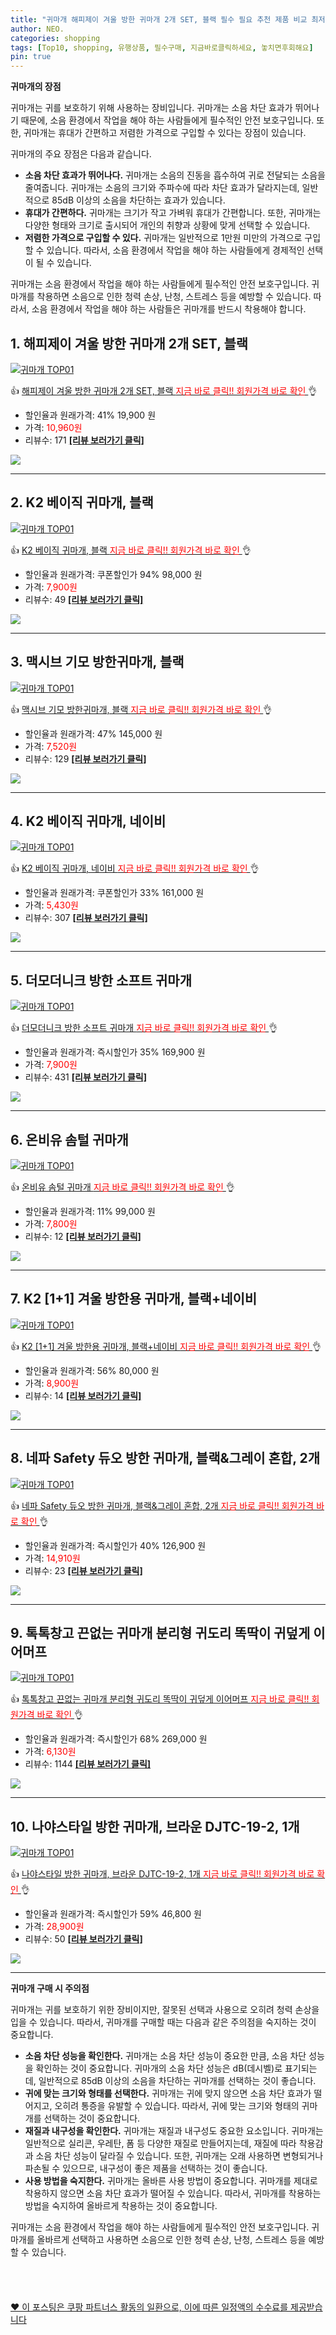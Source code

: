 ```yaml
---
title: "귀마개 해피제이 겨울 방한 귀마개 2개 SET, 블랙 필수 필요 추천 제품 비교 최저 가격 비교 장점 구매 후기 구매평"
author: NEO.
categories: shopping
tags: [Top10, shopping, 유행상품, 필수구매, 지금바로클릭하세요, 놓치면후회해요]
pin: true
---
```

**귀마개의 장점**

귀마개는 귀를 보호하기 위해 사용하는 장비입니다. 귀마개는 소음 차단 효과가 뛰어나기 때문에, 소음 환경에서 작업을 해야 하는 사람들에게 필수적인 안전 보호구입니다. 또한, 귀마개는 휴대가 간편하고 저렴한 가격으로 구입할 수 있다는 장점이 있습니다.

귀마개의 주요 장점은 다음과 같습니다.

* **소음 차단 효과가 뛰어나다.** 귀마개는 소음의 진동을 흡수하여 귀로 전달되는 소음을 줄여줍니다. 귀마개는 소음의 크기와 주파수에 따라 차단 효과가 달라지는데, 일반적으로 85dB 이상의 소음을 차단하는 효과가 있습니다.
* **휴대가 간편하다.** 귀마개는 크기가 작고 가벼워 휴대가 간편합니다. 또한, 귀마개는 다양한 형태와 크기로 출시되어 개인의 취향과 상황에 맞게 선택할 수 있습니다.
* **저렴한 가격으로 구입할 수 있다.** 귀마개는 일반적으로 1만원 미만의 가격으로 구입할 수 있습니다. 따라서, 소음 환경에서 작업을 해야 하는 사람들에게 경제적인 선택이 될 수 있습니다.

귀마개는 소음 환경에서 작업을 해야 하는 사람들에게 필수적인 안전 보호구입니다. 귀마개를 착용하면 소음으로 인한 청력 손상, 난청, 스트레스 등을 예방할 수 있습니다. 따라서, 소음 환경에서 작업을 해야 하는 사람들은 귀마개를 반드시 착용해야 합니다.

   

## 1. 해피제이 겨울 방한 귀마개 2개 SET, 블랙

[![귀마개 TOP01](https://thumbnail9.coupangcdn.com/thumbnails/remote/490x490ex/image/vendor_inventory/9170/374c5bb011851a1b5f0a83eb372283126c263a12a073157f86e39252cafb.jpg)](https://link.coupang.com/re/AFFSDP?lptag=AF3617701&subid=GithubCoopas&pageKey=7610302552&traceid=V0-153&itemId=20153905492&vendorItemId=87246783236)


👍 [해피제이 겨울 방한 귀마개 2개 SET, 블랙 <font color=red> 지금 바로 클릭!! 회원가격 바로 확인 </font> ](https://link.coupang.com/re/AFFSDP?lptag=AF3617701&subid=GithubCoopas&pageKey=7610302552&traceid=V0-153&itemId=20153905492&vendorItemId=87246783236) 👌 


- 할인율과 원래가격: 41%  19,900   원
- 가격: <span style='color:red'>10,960원</span>
- 리뷰수: 171  [**[리뷰 보러가기 클릭]**](https://link.coupang.com/re/AFFSDP?lptag=AF3617701&subid=GithubCoopas&pageKey=7610302552&traceid=V0-153&itemId=20153905492&vendorItemId=87246783236)

[![](/discount_price.png)](https://link.coupang.com/re/AFFSDP?lptag=AF3617701&subid=GithubCoopas&pageKey=7610302552&traceid=V0-153&itemId=20153905492&vendorItemId=87246783236)

---


   

## 2. K2 베이직 귀마개, 블랙

[![귀마개 TOP01](https://thumbnail10.coupangcdn.com/thumbnails/remote/490x490ex/image/retail/images/3043984597740202-fd1d7071-e9d8-4b59-a3df-9555f420d24c.jpg)](https://link.coupang.com/re/AFFSDP?lptag=AF3617701&subid=GithubCoopas&pageKey=320531572&traceid=V0-153&itemId=1025698987&vendorItemId=5468983638)


👍 [K2 베이직 귀마개, 블랙 <font color=red> 지금 바로 클릭!! 회원가격 바로 확인 </font> ](https://link.coupang.com/re/AFFSDP?lptag=AF3617701&subid=GithubCoopas&pageKey=320531572&traceid=V0-153&itemId=1025698987&vendorItemId=5468983638) 👌 


- 할인율과 원래가격: 쿠폰할인가 94%  98,000   원
- 가격: <span style='color:red'>7,900원</span>
- 리뷰수: 49  [**[리뷰 보러가기 클릭]**](https://link.coupang.com/re/AFFSDP?lptag=AF3617701&subid=GithubCoopas&pageKey=320531572&traceid=V0-153&itemId=1025698987&vendorItemId=5468983638)

[![](/discount_price.png)](https://link.coupang.com/re/AFFSDP?lptag=AF3617701&subid=GithubCoopas&pageKey=320531572&traceid=V0-153&itemId=1025698987&vendorItemId=5468983638)

---


   

## 3. 맥시브 기모 방한귀마개, 블랙

[![귀마개 TOP01](https://thumbnail9.coupangcdn.com/thumbnails/remote/490x490ex/image/retail/images/4348100447168427-96bf93c6-0523-4c8e-85d9-a822880139dd.jpg)](https://link.coupang.com/re/AFFSDP?lptag=AF3617701&subid=GithubCoopas&pageKey=2239586082&traceid=V0-153&itemId=3825241939&vendorItemId=71810101956)


👍 [맥시브 기모 방한귀마개, 블랙 <font color=red> 지금 바로 클릭!! 회원가격 바로 확인 </font> ](https://link.coupang.com/re/AFFSDP?lptag=AF3617701&subid=GithubCoopas&pageKey=2239586082&traceid=V0-153&itemId=3825241939&vendorItemId=71810101956) 👌 


- 할인율과 원래가격: 47%  145,000   원
- 가격: <span style='color:red'>7,520원</span>
- 리뷰수: 129  [**[리뷰 보러가기 클릭]**](https://link.coupang.com/re/AFFSDP?lptag=AF3617701&subid=GithubCoopas&pageKey=2239586082&traceid=V0-153&itemId=3825241939&vendorItemId=71810101956)

[![](/discount_price.png)](https://link.coupang.com/re/AFFSDP?lptag=AF3617701&subid=GithubCoopas&pageKey=2239586082&traceid=V0-153&itemId=3825241939&vendorItemId=71810101956)

---


   

## 4. K2 베이직 귀마개, 네이비

[![귀마개 TOP01](https://thumbnail6.coupangcdn.com/thumbnails/remote/490x490ex/image/retail/images/4347676566126485-b858eb60-596d-41b4-b108-e582859d2910.jpg)](https://link.coupang.com/re/AFFSDP?lptag=AF3617701&subid=GithubCoopas&pageKey=320531572&traceid=V0-153&itemId=19293955596&vendorItemId=5468983650)


👍 [K2 베이직 귀마개, 네이비 <font color=red> 지금 바로 클릭!! 회원가격 바로 확인 </font> ](https://link.coupang.com/re/AFFSDP?lptag=AF3617701&subid=GithubCoopas&pageKey=320531572&traceid=V0-153&itemId=19293955596&vendorItemId=5468983650) 👌 


- 할인율과 원래가격: 쿠폰할인가 33%  161,000   원
- 가격: <span style='color:red'>5,430원</span>
- 리뷰수: 307  [**[리뷰 보러가기 클릭]**](https://link.coupang.com/re/AFFSDP?lptag=AF3617701&subid=GithubCoopas&pageKey=320531572&traceid=V0-153&itemId=19293955596&vendorItemId=5468983650)

[![](/discount_price.png)](https://link.coupang.com/re/AFFSDP?lptag=AF3617701&subid=GithubCoopas&pageKey=320531572&traceid=V0-153&itemId=19293955596&vendorItemId=5468983650)

---


   

## 5. 더모더니크 방한 소프트 귀마개

[![귀마개 TOP01](https://thumbnail8.coupangcdn.com/thumbnails/remote/490x490ex/image/rs_quotation_api/vrflvs9f/651b9b75cee94112895d63207252ec0a.jpg)](https://link.coupang.com/re/AFFSDP?lptag=AF3617701&subid=GithubCoopas&pageKey=7681786162&traceid=V0-153&itemId=20519786884&vendorItemId=87597237391)


👍 [더모더니크 방한 소프트 귀마개 <font color=red> 지금 바로 클릭!! 회원가격 바로 확인 </font> ](https://link.coupang.com/re/AFFSDP?lptag=AF3617701&subid=GithubCoopas&pageKey=7681786162&traceid=V0-153&itemId=20519786884&vendorItemId=87597237391) 👌 


- 할인율과 원래가격: 즉시할인가 35%  169,900   원
- 가격: <span style='color:red'>7,900원</span>
- 리뷰수: 431  [**[리뷰 보러가기 클릭]**](https://link.coupang.com/re/AFFSDP?lptag=AF3617701&subid=GithubCoopas&pageKey=7681786162&traceid=V0-153&itemId=20519786884&vendorItemId=87597237391)

[![](/discount_price.png)](https://link.coupang.com/re/AFFSDP?lptag=AF3617701&subid=GithubCoopas&pageKey=7681786162&traceid=V0-153&itemId=20519786884&vendorItemId=87597237391)

---


   

## 6. 온비유 솜털 귀마개

[![귀마개 TOP01](https://thumbnail7.coupangcdn.com/thumbnails/remote/490x490ex/image/vendor_inventory/9f66/02f866ddb1cdd44a0c9ba2c5955318a33fdc0a03926d8ebfa82820116cdb.jpg)](https://link.coupang.com/re/AFFSDP?lptag=AF3617701&subid=GithubCoopas&pageKey=6758031890&traceid=V0-153&itemId=15829685529&vendorItemId=86468123840)


👍 [온비유 솜털 귀마개 <font color=red> 지금 바로 클릭!! 회원가격 바로 확인 </font> ](https://link.coupang.com/re/AFFSDP?lptag=AF3617701&subid=GithubCoopas&pageKey=6758031890&traceid=V0-153&itemId=15829685529&vendorItemId=86468123840) 👌 


- 할인율과 원래가격: 11%  99,000   원
- 가격: <span style='color:red'>7,800원</span>
- 리뷰수: 12  [**[리뷰 보러가기 클릭]**](https://link.coupang.com/re/AFFSDP?lptag=AF3617701&subid=GithubCoopas&pageKey=6758031890&traceid=V0-153&itemId=15829685529&vendorItemId=86468123840)

[![](/discount_price.png)](https://link.coupang.com/re/AFFSDP?lptag=AF3617701&subid=GithubCoopas&pageKey=6758031890&traceid=V0-153&itemId=15829685529&vendorItemId=86468123840)

---


   

## 7. K2 [1+1] 겨울 방한용 귀마개, 블랙+네이비

[![귀마개 TOP01](https://thumbnail9.coupangcdn.com/thumbnails/remote/490x490ex/image/vendor_inventory/7e7e/977c93dd66674117ff8a8128cee2bb6e46c61948ba0609732fad882739f4.jpg)](https://link.coupang.com/re/AFFSDP?lptag=AF3617701&subid=GithubCoopas&pageKey=144441287&traceid=V0-153&itemId=424810067&vendorItemId=70030553674)


👍 [K2 [1+1] 겨울 방한용 귀마개, 블랙+네이비 <font color=red> 지금 바로 클릭!! 회원가격 바로 확인 </font> ](https://link.coupang.com/re/AFFSDP?lptag=AF3617701&subid=GithubCoopas&pageKey=144441287&traceid=V0-153&itemId=424810067&vendorItemId=70030553674) 👌 


- 할인율과 원래가격: 56%  80,000   원
- 가격: <span style='color:red'>8,900원</span>
- 리뷰수: 14  [**[리뷰 보러가기 클릭]**](https://link.coupang.com/re/AFFSDP?lptag=AF3617701&subid=GithubCoopas&pageKey=144441287&traceid=V0-153&itemId=424810067&vendorItemId=70030553674)

[![](/discount_price.png)](https://link.coupang.com/re/AFFSDP?lptag=AF3617701&subid=GithubCoopas&pageKey=144441287&traceid=V0-153&itemId=424810067&vendorItemId=70030553674)

---


   

## 8. 네파 Safety 듀오 방한 귀마개, 블랙&그레이 혼합, 2개

[![귀마개 TOP01](https://thumbnail7.coupangcdn.com/thumbnails/remote/490x490ex/image/vendor_inventory/0bc0/37e0b1196d80e9716568597e95ce17e90f0e9f244990c4ebc2ba3059742c.jpg)](https://link.coupang.com/re/AFFSDP?lptag=AF3617701&subid=GithubCoopas&pageKey=6847630811&traceid=V0-153&itemId=16301742946&vendorItemId=83494073430)


👍 [네파 Safety 듀오 방한 귀마개, 블랙&그레이 혼합, 2개 <font color=red> 지금 바로 클릭!! 회원가격 바로 확인 </font> ](https://link.coupang.com/re/AFFSDP?lptag=AF3617701&subid=GithubCoopas&pageKey=6847630811&traceid=V0-153&itemId=16301742946&vendorItemId=83494073430) 👌 


- 할인율과 원래가격: 즉시할인가 40%  126,900   원
- 가격: <span style='color:red'>14,910원</span>
- 리뷰수: 23  [**[리뷰 보러가기 클릭]**](https://link.coupang.com/re/AFFSDP?lptag=AF3617701&subid=GithubCoopas&pageKey=6847630811&traceid=V0-153&itemId=16301742946&vendorItemId=83494073430)

[![](/discount_price.png)](https://link.coupang.com/re/AFFSDP?lptag=AF3617701&subid=GithubCoopas&pageKey=6847630811&traceid=V0-153&itemId=16301742946&vendorItemId=83494073430)

---


   

## 9. 톡톡창고 끈없는 귀마개 분리형 귀도리 똑딱이 귀덮게 이어머프

[![귀마개 TOP01](https://thumbnail8.coupangcdn.com/thumbnails/remote/490x490ex/image/vendor_inventory/cffc/ddb8525c921169e5deeea580b49dd34707a13b41c12c6f9065a614333ac2.JPG)](https://link.coupang.com/re/AFFSDP?lptag=AF3617701&subid=GithubCoopas&pageKey=7647625112&traceid=V0-153&itemId=20339814200&vendorItemId=87492157010)


👍 [톡톡창고 끈없는 귀마개 분리형 귀도리 똑딱이 귀덮게 이어머프 <font color=red> 지금 바로 클릭!! 회원가격 바로 확인 </font> ](https://link.coupang.com/re/AFFSDP?lptag=AF3617701&subid=GithubCoopas&pageKey=7647625112&traceid=V0-153&itemId=20339814200&vendorItemId=87492157010) 👌 


- 할인율과 원래가격: 즉시할인가 68%  269,000   원
- 가격: <span style='color:red'>6,130원</span>
- 리뷰수: 1144  [**[리뷰 보러가기 클릭]**](https://link.coupang.com/re/AFFSDP?lptag=AF3617701&subid=GithubCoopas&pageKey=7647625112&traceid=V0-153&itemId=20339814200&vendorItemId=87492157010)

[![](/discount_price.png)](https://link.coupang.com/re/AFFSDP?lptag=AF3617701&subid=GithubCoopas&pageKey=7647625112&traceid=V0-153&itemId=20339814200&vendorItemId=87492157010)

---


   

## 10. 나야스타일 방한 귀마개, 브라운 DJTC-19-2, 1개

[![귀마개 TOP01](https://thumbnail8.coupangcdn.com/thumbnails/remote/490x490ex/image/retail/images/4347862979449312-32f1146a-0058-4abc-ae4d-0f26c1274af0.jpg)](https://link.coupang.com/re/AFFSDP?lptag=AF3617701&subid=GithubCoopas&pageKey=2372057124&traceid=V0-153&itemId=4130540048&vendorItemId=72114462777)


👍 [나야스타일 방한 귀마개, 브라운 DJTC-19-2, 1개 <font color=red> 지금 바로 클릭!! 회원가격 바로 확인 </font> ](https://link.coupang.com/re/AFFSDP?lptag=AF3617701&subid=GithubCoopas&pageKey=2372057124&traceid=V0-153&itemId=4130540048&vendorItemId=72114462777) 👌 


- 할인율과 원래가격: 즉시할인가 59%  46,800   원
- 가격: <span style='color:red'>28,900원</span>
- 리뷰수: 50  [**[리뷰 보러가기 클릭]**](https://link.coupang.com/re/AFFSDP?lptag=AF3617701&subid=GithubCoopas&pageKey=2372057124&traceid=V0-153&itemId=4130540048&vendorItemId=72114462777)

[![](/discount_price.png)](https://link.coupang.com/re/AFFSDP?lptag=AF3617701&subid=GithubCoopas&pageKey=2372057124&traceid=V0-153&itemId=4130540048&vendorItemId=72114462777)

---
**귀마개 구매 시 주의점**

귀마개는 귀를 보호하기 위한 장비이지만, 잘못된 선택과 사용으로 오히려 청력 손상을 입을 수 있습니다. 따라서, 귀마개를 구매할 때는 다음과 같은 주의점을 숙지하는 것이 중요합니다.

* **소음 차단 성능을 확인한다.** 귀마개는 소음 차단 성능이 중요한 만큼, 소음 차단 성능을 확인하는 것이 중요합니다. 귀마개의 소음 차단 성능은 dB(데시벨)로 표기되는데, 일반적으로 85dB 이상의 소음을 차단하는 귀마개를 선택하는 것이 좋습니다.
* **귀에 맞는 크기와 형태를 선택한다.** 귀마개는 귀에 맞지 않으면 소음 차단 효과가 떨어지고, 오히려 통증을 유발할 수 있습니다. 따라서, 귀에 맞는 크기와 형태의 귀마개를 선택하는 것이 중요합니다.
* **재질과 내구성을 확인한다.** 귀마개는 재질과 내구성도 중요한 요소입니다. 귀마개는 일반적으로 실리콘, 우레탄, 폼 등 다양한 재질로 만들어지는데, 재질에 따라 착용감과 소음 차단 성능이 달라질 수 있습니다. 또한, 귀마개는 오래 사용하면 변형되거나 파손될 수 있으므로, 내구성이 좋은 제품을 선택하는 것이 좋습니다.
* **사용 방법을 숙지한다.** 귀마개는 올바른 사용 방법이 중요합니다. 귀마개를 제대로 착용하지 않으면 소음 차단 효과가 떨어질 수 있습니다. 따라서, 귀마개를 착용하는 방법을 숙지하여 올바르게 착용하는 것이 중요합니다.

귀마개는 소음 환경에서 작업을 해야 하는 사람들에게 필수적인 안전 보호구입니다. 귀마개를 올바르게 선택하고 사용하면 소음으로 인한 청력 손상, 난청, 스트레스 등을 예방할 수 있습니다.<br><br><br><br><br> [ ❤  이 포스팅은 쿠팡 파트너스 활동의 일환으로, 이에 따른 일정액의 수수료를 제공받습니다](https://link.coupang.com/a/bcEFyh)